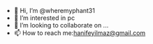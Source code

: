 - 👋 Hi, I’m @wheremyphant31
- 👀 I’m interested in pc
- 💞️ I’m looking to collaborate on ...
- 📫 How to reach me:hanifeyilmaz@gmail.com

<!---
wheremyphant31/wheremyphant31 is a ✨ special ✨ repository because its `README.md` (this file) appears on your GitHub profile.
You can click the Preview link to take a look at your changes.
--->
